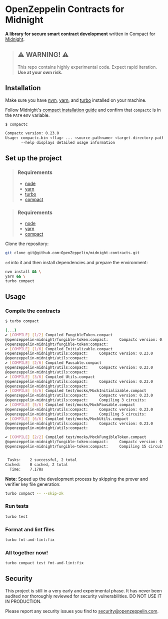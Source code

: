# OpenZeppelin Contracts for Midnight

**A library for secure smart contract development** written in Compact for [Midnight](https://midnight.network/).

> ## ⚠️ WARNING! ⚠️
>
> This repo contains highly experimental code.
> Expect rapid iteration.
> **Use at your own risk.**

## Installation

Make sure you have [nvm](https://github.com/nvm-sh/nvm), [yarn](https://yarnpkg.com/getting-started/install), and [turbo](https://turborepo.com/docs/getting-started/installation) installed on your machine.

Follow Midnight's [compact installation guide](https://docs.midnight.network/develop/tutorial/building/#midnight-compact-compiler) and confirm that `compactc` is in the `PATH` env variable.

```bash
$ compactc

Compactc version: 0.23.0
Usage: compactc.bin <flag> ... <source-pathname> <target-directory-pathname>
       --help displays detailed usage information
```

## Set up the project

> ### Requirements
>
> - [node](https://nodejs.org/)
> - [yarn](https://yarnpkg.com/getting-started/install)
> - [turbo](https://turborepo.com/docs/getting-started/installation)
> - [compact](https://docs.midnight.network/develop/tutorial/building/#midnight-compact-compiler)

> ### Requirements
>
> - [node](https://nodejs.org/)
> - [yarn](https://yarnpkg.com/getting-started/install)
> - [compact](https://docs.midnight.network/develop/tutorial/building/#midnight-compact-compiler)

Clone the repository:

```bash
git clone git@github.com:OpenZeppelin/midnight-contracts.git
```

`cd` into it and then install dependencies and prepare the environment:

```bash
nvm install && \
yarn && \
turbo compact
```

## Usage

### Compile the contracts

```bash
$ turbo compact

(...)
✔ [COMPILE] [1/2] Compiled FungibleToken.compact
@openzeppelin-midnight/fungible-token:compact:     Compactc version: 0.23.0
@openzeppelin-midnight/fungible-token:compact:
✔ [COMPILE] [1/6] Compiled Initializable.compact
@openzeppelin-midnight/utils:compact:     Compactc version: 0.23.0
@openzeppelin-midnight/utils:compact:
✔ [COMPILE] [2/6] Compiled Pausable.compact
@openzeppelin-midnight/utils:compact:     Compactc version: 0.23.0
@openzeppelin-midnight/utils:compact:
✔ [COMPILE] [3/6] Compiled Utils.compact
@openzeppelin-midnight/utils:compact:     Compactc version: 0.23.0
@openzeppelin-midnight/utils:compact:
✔ [COMPILE] [4/6] Compiled test/mocks/MockInitializable.compact
@openzeppelin-midnight/utils:compact:     Compactc version: 0.23.0
@openzeppelin-midnight/utils:compact:     Compiling 3 circuits:
✔ [COMPILE] [5/6] Compiled test/mocks/MockPausable.compact
@openzeppelin-midnight/utils:compact:     Compactc version: 0.23.0
@openzeppelin-midnight/utils:compact:     Compiling 5 circuits:
✔ [COMPILE] [6/6] Compiled test/mocks/MockUtils.compact
@openzeppelin-midnight/utils:compact:     Compactc version: 0.23.0
@openzeppelin-midnight/utils:compact:

✔ [COMPILE] [2/2] Compiled test/mocks/MockFungibleToken.compact
@openzeppelin-midnight/fungible-token:compact:     Compactc version: 0.23.0
@openzeppelin-midnight/fungible-token:compact:     Compiling 15 circuits:


 Tasks:    2 successful, 2 total
Cached:    0 cached, 2 total
  Time:    7.178s
```

**Note:** Speed up the development process by skipping the prover and verifier key file generation:

```bash
turbo compact -- --skip-zk
```

### Run tests

```bash
turbo test
```

### Format and lint files

```bash
turbo fmt-and-lint:fix
```

### All together now!
```bash
turbo compact test fmt-and-lint:fix
```

## Security

This project is still in a very early and experimental phase. It has never been audited nor thoroughly reviewed for security vulnerabilities. DO NOT USE IT IN PRODUCTION.

Please report any security issues you find to <security@openzeppelin.com>.
